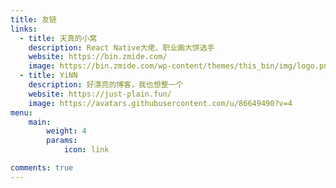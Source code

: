 ```yaml
---
title: 友链
links:
  - title: 天真的小窝
    description: React Native大佬、职业画大饼选手
    website: https://bin.zmide.com/
    image: https://bin.zmide.com/wp-content/themes/this_bin/img/logo.png
  - title: YiNN
    description: 好漂亮的博客，我也想整一个
    website: https://just-plain.fun/
    image: https://avatars.githubusercontent.com/u/86649490?v=4
menu:
    main:
        weight: 4
        params:
            icon: link

comments: true
---
```

